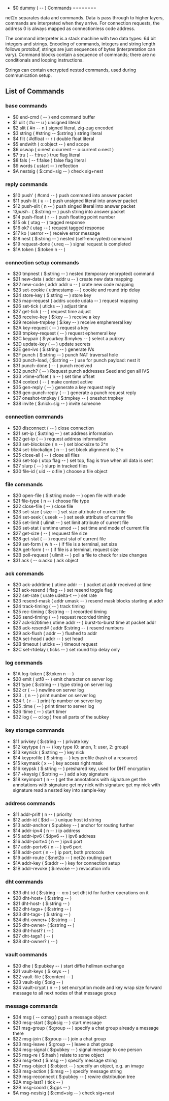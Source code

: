 + $0 dummy ( -- )
Commands
========

net2o separates data and commands.  Data is pass through to higher
layers, commands are interpreted when they arrive.  For connection
requests, the address 0 is always mapped as connectionless code
address.

The command interpreter is a stack machine with two data types: 64
bit integers and strings.  Encoding of commands, integers and string
length follows protobuf, strings are just sequences of bytes
(interpretation can vary).  Command blocks contain a sequence of
commands; there are no conditionals and looping instructions.

Strings can contain encrypted nested commands, used during
communication setup.

List of Commands
----------------

### base commands ###

+ $0 end-cmd ( -- )
  end command buffer
+ $1 ulit ( #u -- u )
  unsigned literal
+ $2 slit ( #n -- n )
  signed literal, zig-zag encoded
+ $3 string ( #string -- $:string )
  string literal
+ $4 flit ( #dfloat -- r )
  double float literal
+ $5 endwith ( o:object -- )
  end scope
+ $6 oswap ( o:nest o:current -- o:current o:nest )
+ $7 tru ( -- f:true )
  true flag literal
+ $8 fals ( -- f:false )
  false flag literal
+ $9 words ( ustart -- )
  reflection
+ $A nestsig ( $:cmd+sig -- )
  check sig+nest

### reply commands ###

+ $10 push' ( #cmd -- )
  push command into answer packet
+ $11 push-lit ( u -- )
  push unsigned literal into answer packet
+ $12 push-slit ( n -- )
  push singed literal into answer packet
+ $13 push-$ ( $:string -- )
  push string into answer packet
+ $14 push-float ( r -- )
  push floating point number
+ $15 ok ( utag -- )
  tagged response
+ $16 ok? ( utag -- )
  request tagged response
+ $17 ko ( uerror -- )
  receive error message
+ $18 nest ( $:string -- )
  nested (self-encrypted) command
+ $19 request-done ( ureq -- )
  signal request is completed
+ $1A token ( $:token n -- )

### connection setup commands ###

+ $20 tmpnest ( $:string -- )
  nested (temporary encrypted) command
+ $21 new-data ( addr addr u -- )
  create new data mapping
+ $22 new-code ( addr addr u -- )
  crate new code mapping
+ $23 set-cookie ( utimestamp -- )
  cookie and round trip delay
+ $24 store-key ( $:string -- )
  store key
+ $25 map-request ( addrs ucode udata -- )
  request mapping
+ $26 set-tick ( uticks -- )
  adjust time
+ $27 get-tick ( -- )
  request time adjust
+ $28 receive-key ( $:key -- )
  receive a key
+ $29 receive-tmpkey ( $:key -- )
  receive emphemeral key
+ $2A key-request ( -- )
  request a key
+ $2B tmpkey-request ( -- )
  request ephemeral key
+ $2C keypair ( $:yourkey $:mykey -- )
  select a pubkey
+ $2D update-key ( -- )
  update secrets
+ $2E gen-ivs ( $:string -- )
  generate IVs
+ $2F punch ( $:string -- )
  punch NAT traversal hole
+ $30 punch-load, ( $:string -- )
  use for punch payload: nest it
+ $31 punch-done ( -- )
  punch received
+ $32 punch? ( -- )
  Request punch addresses
  Seed and gen all IVS
+ $33 >time-offset ( n -- )
  set time offset
+ $34 context ( -- )
  make context active
+ $35 gen-reply ( -- )
  generate a key request reply
+ $36 gen-punch-reply ( -- )
  generate a punch request reply
+ $37 oneshot-tmpkey ( $:tmpkey -- )
  oneshot tmpkey
+ $38 invite ( $:nick+sig -- )
  invite someone

### connection commands ###

+ $20 disconnect ( -- )
  close connection
+ $21 set-ip ( $:string -- )
  set address information
+ $22 get-ip ( -- )
  request address information
+ $23 set-blocksize ( n -- )
  set blocksize to 2^n
+ $24 set-blockalign ( n -- )
  set block alignment to 2^n
+ $25 close-all ( -- )
  close all files
+ $26 set-top ( utop flag -- )
  set top, flag is true when all data is sent
+ $27 slurp ( -- )
  slurp in tracked files
+ $30 file-id ( uid -- o:file )
  choose a file object

### file commands ###

+ $20 open-file ( $:string mode -- )
  open file with mode
+ $21 file-type ( n -- )
  choose file type
+ $22 close-file ( -- )
  close file
+ $23 set-size ( size -- )
  set size attribute of current file
+ $24 set-seek ( useek -- )
  set seek attribute of current file
+ $25 set-limit ( ulimit -- )
  set limit attribute of current file
+ $26 set-stat ( umtime umod -- )
  set time and mode of current file
+ $27 get-size ( -- )
  requuest file size
+ $28 get-stat ( -- )
  request stat of current file
+ $29 set-form ( w h -- )
  if file is a terminal, set size
+ $2A get-form ( -- )
  if file is a terminal, request size
+ $2B poll-request ( ulimit -- )
  poll a file to check for size changes
+ $31 ack ( -- o:acko )
  ack object

### ack commands ###

+ $20 ack-addrtime ( utime addr -- )
  packet at addr received at time
+ $21 ack-resend ( flag -- )
  set resend toggle flag
+ $22 set-rate ( urate udelta-t -- )
  set rate 
+ $23 resend-mask ( addr umask -- )
  resend mask blocks starting at addr
+ $24 track-timing ( -- )
  track timing
+ $25 rec-timing ( $:string -- )
  recorded timing
+ $26 send-timing ( -- )
  request recorded timing
+ $27 ack-b2btime ( utime addr -- )
  burst-to-burst time at packet addr
+ $28 ack-resend# ( addr $:string -- )
  resend numbers
+ $29 ack-flush ( addr -- )
  flushed to addr
+ $2A set-head ( addr -- )
  set head
+ $2B timeout ( uticks -- )
  timeout request
+ $2C set-rtdelay ( ticks -- )
  set round trip delay only

### log commands ###

+ $1A log-token ( $:token n -- )
+ $20 emit ( utf8 -- )
  emit character on server log
+ $21 type ( $:string -- )
  type string on server log
+ $22 cr ( -- )
  newline on server log
+ $23 . ( n -- )
  print number on server log
+ $24 f. ( r -- )
  print fp number on server log
+ $25 .time ( -- )
  print timer to server log
+ $26 !time ( -- )
  start timer
+ $32 log ( -- o:log )
  free all parts of the subkey

### key storage commands ###

+ $11 privkey ( $:string -- )
  private key
+ $12 keytype ( n -- )
key type (0: anon, 1: user, 2: group)
+ $13 keynick ( $:string -- )
key nick
+ $14 keyprofile ( $:string -- )
key profile (hash of a resource)
+ $15 keymask ( x -- )
key access right mask
+ $16 keypsk ( $:string -- )
preshared key, used for DHT encryption
+ $17 +keysig ( $:string -- )
add a key signature
+ $18 keyimport ( n -- )
  get the annotations with signature
  get the annotations with signature
  get my nick with signature
  get my nick with signature
  read a nested key into sample-key

### address commands ###

+ $11 addr-pri# ( n -- )
  priority
+ $12 addr-id ( $:id -- )
  unique host id string
+ $13 addr-anchor ( $:pubkey -- )
  anchor for routing further
+ $14 addr-ipv4 ( n -- )
  ip address
+ $15 addr-ipv6 ( $:ipv6 -- )
  ipv6 address
+ $16 addr-portv4 ( n -- )
  ipv4 port
+ $17 addr-portv6 ( n -- )
  ipv6 port
+ $18 addr-port ( n -- )
  ip port, both protocols
+ $19 addr-route ( $:net2o -- )
  net2o routing part
+ $1A addr-key ( $:addr -- )
  key for connection setup
+ $1B addr-revoke ( $:revoke -- )
  revocation info

### dht commands ###

+ $33 dht-id ( $:string -- o:o )
set dht id for further operations on it
+ $20 dht-host+ ( $:string -- )
+ $21 dht-host- ( $:string -- )
+ $22 dht-tags+ ( $:string -- )
+ $23 dht-tags- ( $:string -- )
+ $24 dht-owner+ ( $:string -- )
+ $25 dht-owner- ( $:string -- )
+ $26 dht-host? ( -- )
+ $27 dht-tags? ( -- )
+ $28 dht-owner? ( -- )

### vault commands ###

+ $20 dhe ( $:pubkey -- )
  start diffie hellman exchange
+ $21 vault-keys ( $:keys -- )
+ $22 vault-file ( $:content -- )
+ $23 vault-sig ( $:sig -- )
+ $24 vault-crypt ( n -- )
  set encryption mode and key wrap size
  forward message to all next nodes of that message group

### message commands ###

+ $34 msg ( -- o:msg )
  push a message object
+ $20 msg-start ( $:pksig -- )
  start message
+ $21 msg-group ( $:group -- )
  specify a chat group
  already a message there
+ $22 msg-join ( $:group -- )
  join a chat group
+ $23 msg-leave ( $:group -- )
  leave a chat group
+ $24 msg-signal ( $:pubkey -- )
  signal message to one person
+ $25 msg-re ( $:hash )
  relate to some object
+ $26 msg-text ( $:msg -- )
  specify message string
+ $27 msg-object ( $:object -- )
  specify an object, e.g. an image
+ $28 msg-action ( $:msg -- )
  specify message string
+ $29 msg-reconnect ( $:pubkey -- )
  rewire distribution tree
+ $2A msg-last? ( tick -- )
+ $2B msg-coord ( $:gps -- )
+ $A msg-nestsig ( $:cmd+sig -- )
  check sig+nest
